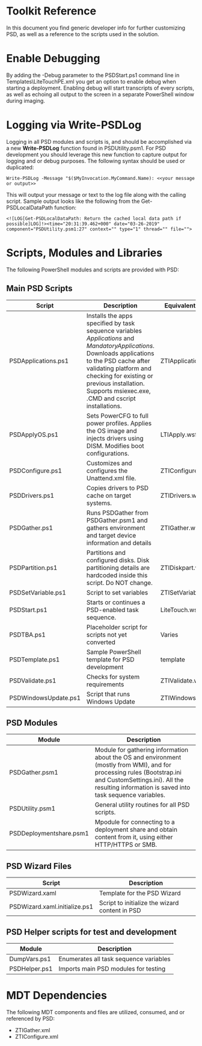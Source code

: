 # Toolkit Reference
In this document you find generic developer info for further customizing PSD, as well as a reference to the scripts used in the solution.

# Enable Debugging
By adding the -Debug parameter to the PSDStart.ps1 command line in Templates\LiteTouchPE.xml you get an option to enable debug when starting a deployment. Enabling debug will start transcripts of every scripts, as well as echoing all output to the screen in a separate PowerShell window during imaging.

# Logging via Write-PSDLog
Logging in all PSD modules and scripts is, and should be accomplished via a new **Write-PSDLog** function found in PSDUtility.psm1. For PSD development you should leverage this new function to capture output for logging and or debug purposes. The following syntax should be used or duplicated:

    Write-PSDLog -Message "$($MyInvocation.MyCommand.Name): <<your message or output>>

This will output your message or text to the log file along with the calling script. Sample output looks like the following from the Get-PSDLocalDataPath function:

    <![LOG[Get-PSDLocalDataPath: Return the cached local data path if possible]LOG]!><time="20:31:39.462+000" date="03-26-2019" component="PSDUtility.psm1:27" context="" type="1" thread="" file="">

# Scripts, Modules and Libraries
The following PowerShell modules and scripts are provided with PSD:

## Main PSD Scripts
| Script               	| Description 	| Equivalent LTI script
|----------------------	|-------------	| ---------------|
| PSDApplications.ps1 	| Installs the apps specified by task sequence variables *Applications* and *MandatoryApplications*. Downloads applications to the PSD cache after validating platform and checking for existing or previous installation. Supports msiexec.exe, .CMD and cscript installations. | ZTIApplications.wsf
| PSDApplyOS.ps1       	| Sets PowerCFG to full power profiles. Applies the OS image and injects drivers using DISM. Modifies boot configurations. | LTIApply.wsf
| PSDConfigure.ps1     	| Customizes and configures the Unattend.xml file.        | ZTIConfigure.wsf
| PSDDrivers.ps1       	| Copies drivers to PSD cache on target systems. | ZTIDrivers.wsf|
| PSDGather.ps1        	| Runs PSDGather from PSDGather.psm1 and gathers environment and target device information and details | ZTIGather.wsf
| PSDPartition.ps1     	| Partitions and configured disks. Disk partitioning details are hardcoded inside this script. Do NOT change. | ZTIDiskpart.wsf   |
| PSDSetVariable.ps1   	| Script to set variables | ZTISetVariable.wsf | 
| PSDStart.ps1         	| Starts or continues a PSD-enabled task sequence.| LiteTouch.wsf |
| PSDTBA.ps1           	| Placeholder script for scripts not yet converted | Varies |
| PSDTemplate.ps1      	| Sample PowerShell template for PSD development | template | N/A
| PSDValidate.ps1      	| Checks for system requirements            	| ZTIValidate.wsf |
| PSDWindowsUpdate.ps1 	| Script that runs Windows Update            	| ZTIWindowsUpdate.wsf         |   

## PSD Modules
| Module                	| Description 	|
|------------------------	|-------------	|
| PSDGather.psm1    	    | Module for gathering information about the OS and environment (mostly from WMI), and for processing rules (Bootstrap.ini and CustomSettings.ini). All the resulting information is saved into task sequence variables.        	|
| PSDUtility.psm1         | General utility routines for all PSD scripts.        	| PSDWizard.psm1     	    | Module for the PSD Wizard        	|
| PSDDeploymentshare.psm1 | Mpodule for connecting to a deployment share and obtain content from it, using either HTTP/HTTPS or SMB.        	|

## PSD Wizard Files
| Script                	    | Description 	|
|------------------------	    |-------------	|
| PSDWizard.xaml   	            | Template for the PSD Wizard        	| Various XML files
| PSDWizard.xaml.initialize.ps1 | Script to initialize the wizard content in PSD         	| Wizard.hta

## PSD Helper scripts for test and development
| Module                	    | Description 	|
|------------------------	    |-------------	|
| DumpVars.ps1 | Enumerates all task sequence variables         	|
| PSDHelper.ps1 | Imports main PSD modules for testing         	|

# MDT Dependencies
The following MDT components and files are utilized, consumed, and or referenced by PSD:
- ZTIGather.xml
- ZTIConfigure.xml


